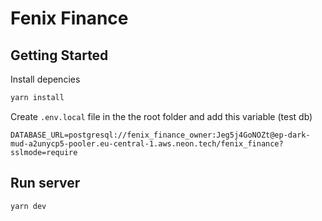 # Fenix Finance

## Getting Started

Install depencies

```bash
yarn install
```

Create `.env.local` file in the the root folder and add this variable (test db)


`DATABASE_URL=postgresql://fenix_finance_owner:Jeg5j4GoNOZt@ep-dark-mud-a2unycp5-pooler.eu-central-1.aws.neon.tech/fenix_finance?sslmode=require`

## Run server

```bash
yarn dev
```
